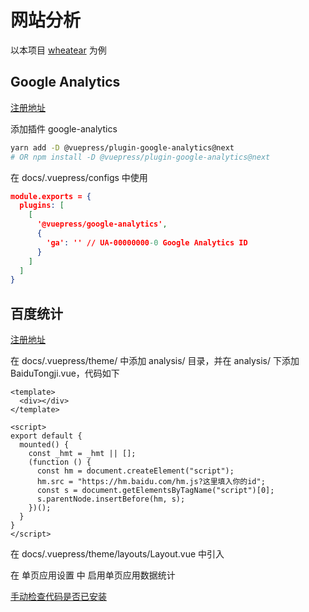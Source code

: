 # 网站分析

以本项目 [wheatear](https://github.com/xiaoxuefengnian/wheatear) 为例

## Google Analytics

[注册地址](https://analytics.google.com/analytics/web/provision/?authuser=0#/provision)

添加插件 google-analytics

```bash
yarn add -D @vuepress/plugin-google-analytics@next
# OR npm install -D @vuepress/plugin-google-analytics@next
```

在 docs/.vuepress/configs 中使用

```json
module.exports = {
  plugins: [
    [
      '@vuepress/google-analytics',
      {
        'ga': '' // UA-00000000-0 Google Analytics ID
      }
    ]
  ]
}
```

## 百度统计

[注册地址](https://tongji.baidu.com/sc-web/)

在 docs/.vuepress/theme/ 中添加 analysis/ 目录，并在 analysis/ 下添加 BaiduTongji.vue，代码如下

```vue
<template>
  <div></div>
</template>

<script>
export default {
  mounted() {
    const _hmt = _hmt || [];
    (function () {
      const hm = document.createElement("script");
      hm.src = "https://hm.baidu.com/hm.js?这里填入你的id";
      const s = document.getElementsByTagName("script")[0];
      s.parentNode.insertBefore(hm, s);
    })();
  }
}
</script>
```

在 docs/.vuepress/theme/layouts/Layout.vue 中引入

在 单页应用设置 中 启用单页应用数据统计

[手动检查代码是否已安装](https://tongji.baidu.com/web/help/article?id=93&type=0)